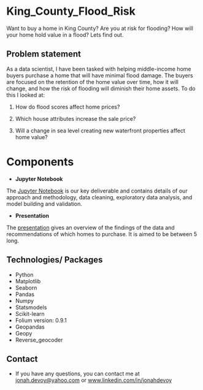 # King_County_Flood_Risk
Want to buy a home in King County? Are you at risk for flooding? How will your home hold value in a flood? Lets find out.


## Problem statement

As a data scientist, I have been tasked with helping middle-income home buyers purchase a home that will have minimal flood damage. The buyers are focused on the retention of the home value over time, how it will change, and how the risk of flooding will diminish their home assets.
To do this I looked at: 

1.  How do flood scores affect home prices?

2. Which house attributes increase the sale price?

3. Will a change in sea level creating new waterfront properties affect home value?


# Components

* **Jupyter Notebook**

The [Jupyter Notebook](https://github.com/jj862/King_County_Flood_Risk/edit/main/README.md) is our key deliverable and contains details of our approach and methodology, data cleaning, exploratory data analysis, and model building and validation. 

* **Presentation**

The [presentation](https://github.com/jj862/King_County_Flood_Risk/blob/main/Your%20big%20idea.pdf) gives an overview of the findings of the data and recommendations of which homes to purchase.  It is aimed to be between 5  long.


## Technologies/ Packages

* Python 
* Matplotlib
* Seaborn 
* Pandas 
* Numpy
* Statsmodels 
* Scikit-learn 
* Folium version: 0.9.1 
* Geopandas 
* Geopy 
* Reverse_geocoder

## Contact

* If you have any questions, you can contact me at jonah.devoy@yahoo.com or www.linkedin.com/in/jonahdevoy

